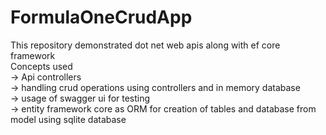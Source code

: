 # FormulaOneCrudApp
This repository demonstrated dot net web apis along with ef core framework  
Concepts used  
-> Api controllers  
-> handling crud operations using controllers and in memory database  
-> usage of swagger ui for testing  
-> entity framework core as ORM for creation of tables and database from model using sqlite database  
